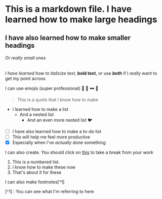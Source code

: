 # This is a markdown file. I have learned how to make large headings

## I have also learned how to make smaller headings

###### Or really small ones

*I have learned how to italicize text*, **bold text**, or use ***both*** if I *really* want to get my point across

I can use emojis (super professional) 🐶 🌳 🕶️ 🌠

> This is a quote that I know how to make

- I learned how to make a list
  - And a nested list
    - And an even more nested list 🐦

- [ ] I have also learned how to make a to-do list
- [ ] This will help me feel more productive
- [x] Especially when I've *actually* done something

I can also create. You should click on [this](https://g.co/kgs/8TX2Gr) to take a break from your work

1. This is a numbered list.
2. I know how to make these now
3. That's about it for these

I can also make footnotes[^1]

[^1] : You can see what I'm referring to here

